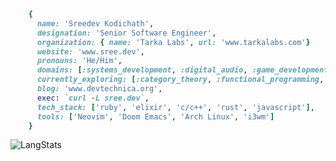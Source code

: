 ```ruby
    {
      name: 'Sreedev Kodichath',
      designation: 'Senior Software Engineer',
      organization: { name: 'Tarka Labs', url: 'www.tarkalabs.com'}
      website: 'www.sree.dev',
      pronouns: 'He/Him',
      domains: [:systems_development, :digital_audio, :game_development, :web_development],
      currently_exploring: [:category_theory, :functional_programming, :lambda_calculus],
      blog: 'www.devtechnica.org',
      exec: `curl -L sree.dev`,
      tech_stack: ['ruby', 'elixir', 'c/c++', 'rust', 'javascript'],
      tools: ['Neovim', 'Doom Emacs', 'Arch Linux', 'i3wm']
    }
```
![LangStats](https://github-readme-stats.vercel.app/api/top-langs/?username=sreedevk&hide=javascript,html,erlang,css&langs_count=8&theme=radical)
